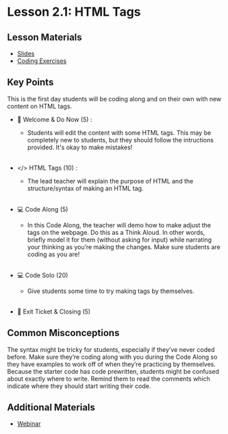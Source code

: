 # Lesson 2.1: HTML Tags

## Lesson Materials
- [Slides](https://docs.google.com/presentation/d/1y8TuHrmh653oJLUQUb2xMT9pdtCr_xFHVFfe2KlGPN8/edit?usp=sharing)
- [Coding Exercises](https://github.com/itscodenation/int-u2l1-23-24-exercises)

## Key Points
This is the first day students will be coding along and on their own with new content on HTML tags.

- 👋 Welcome & Do Now (5) : 
    -  Students will edit the content with some HTML tags. This may be completely new to students, but they should follow the intructions provided. It's okay to make mistakes! <br><br>

- </> HTML Tags (10) : 
    - The lead teacher will explain the purpose of HTML and the structure/syntax of making an HTML tag.<br><br>

- 💻 Code Along (5)
    - In this Code Along, the teacher will demo how to make adjust the tags on the webpage. Do this as a Think Aloud. In other words, briefly model it for them (without asking for input) while narrating your thinking as you’re making the changes. Make sure students are coding as you are! <br><br>

- 💻 Code Solo (20)
    - Give students some time to try making tags by themselves. <br><br>

- 👋 Exit Ticket & Closing (5)


## Common Misconceptions
The syntax might be tricky for students, especially if they’ve never coded before. Make sure they’re coding along with you during the Code Along so they have examples to work off of when they’re practicing by themselves. Because the starter code has code prewritten, students might be confused about exactly where to write. Remind them to read the comments which indicate where they should start writing their code. 


## Additional Materials
- [Webinar](https://www.youtube.com/watch?v=ptlI_GzO3tE&list=PL4VFcrnj9w8eOxpaJ52C5IMcSWXmoOzH6&index=7&t=0s)
